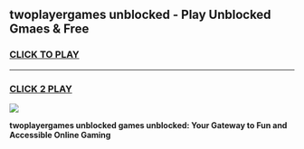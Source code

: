 
## twoplayergames unblocked - Play Unblocked Gmaes & Free
<h3>
<a href="https://news.freeplayer.one?title=twoplayergames_unblocked&ref=23F">CLICK TO PLAY</a></h3>
<hr>

<h3>
<a href="https://news.freeplayer.one?title=twoplayergames_unblocked&ref=23F">CLICK 2 PLAY</a>
  
</h3>

<a href="https://news.freeplayer.one?title=twoplayergames_unblocked&ref=23F/"><img src="https://clearcache.store/games.png"></a>


**twoplayergames unblocked games unblocked: Your Gateway to Fun and Accessible Online Gaming**
